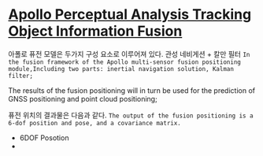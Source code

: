 # [Apollo Perceptual Analysis Tracking Object Information Fusion](https://mp.weixin.qq.com/s?__biz=MzI1NjkxOTMyNQ==&mid=2247485916&idx=1&sn=5510b30bde81a10c0271e526151a8cac&scene=19#wechat_redirect)



아폴로 퓨전 모델은 두가지 구성 요소로 이루어져 있다. 관성 네비게션 + 칼만 필터 `In the fusion framework of the Apollo multi-sensor fusion positioning module,Including two parts: inertial navigation solution, Kalman filter;`

The results of the fusion positioning will in turn be used for the prediction of GNSS positioning and point cloud positioning;

퓨전 위치의 결과물은 다음과 같다. `The output of the fusion positioning is a 6-dof position and pose, and a covariance matrix.`
- 6DOF Posotion 
-
